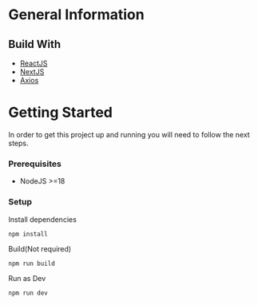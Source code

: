 # General Information
## Build With

* [ReactJS](https://react.dev/)
* [NextJS](https://nextjs.org/)
* [Axios](https://axios-http.com/docs/intro)

# Getting Started
In order to get this project up and running you will need to follow the next steps.

### Prerequisites

* NodeJS >=18

### Setup

Install dependencies
```
npm install
```
Build(Not required)
```
npm run build
```
Run as Dev
```
npm run dev
```
